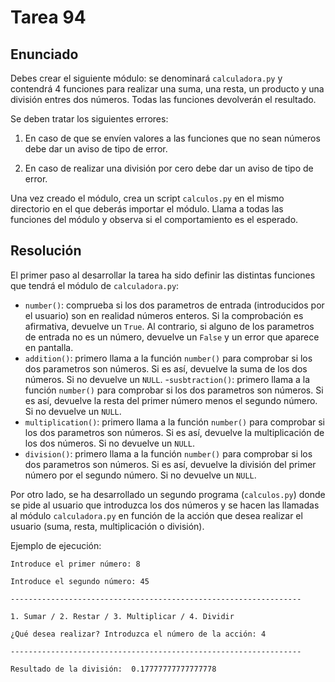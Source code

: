 # Tarea 94

## Enunciado
Debes crear el siguiente módulo: se denominará `calculadora.py` y contendrá 4 funciones para realizar una suma, una resta, un producto y una división entres dos números. Todas las funciones devolverán el resultado.

Se deben tratar los siguientes errores:

1. En caso de que se envíen valores a las funciones que no sean números debe dar un aviso de tipo de error.

2. En caso de realizar una división por cero debe dar un aviso de tipo de error.

Una vez creado el módulo, crea un script `calculos.py` en el mismo directorio en el que deberás importar el módulo. Llama a todas las funciones del módulo y observa si el comportamiento es el esperado.

## Resolución

El primer paso al desarrollar la tarea ha sido definir las distintas funciones que tendrá el módulo de `calculadora.py`:
- `number()`: comprueba si los dos parametros de entrada (introducidos por el usuario) son en realidad números enteros. Si la comprobación es afirmativa, devuelve un `True`. Al contrario, si alguno de los parametros de entrada no es un número, devuelve un `False` y un error que aparece en pantalla.
- `addition()`: primero llama a la función `number()` para comprobar si los dos parametros son números. Si es así, devuelve la suma de los dos números. Si no devuelve un `NULL`.
-`susbtraction()`: primero llama a la función `number()` para comprobar si los dos parametros son números. Si es así, devuelve la resta del primer número menos el segundo número. Si no devuelve un `NULL`.
- `multiplication()`: primero llama a la función `number()` para comprobar si los dos parametros son números. Si es así, devuelve la multiplicación de los dos números. Si no devuelve un `NULL`.
- `division()`: primero llama a la función `number()` para comprobar si los dos parametros son números. Si es así, devuelve la división del primer número por el segundo número. Si no devuelve un `NULL`.

Por otro lado, se ha desarrollado un segundo programa (`calculos.py`) donde se pide al usuario que introduzca los dos números y se hacen las llamadas al módulo `calculadora.py` en función de la acción que desea realizar el usuario (suma, resta, multiplicación o división).

Ejemplo de ejecución:

`Introduce el primer número: 8`

`Introduce el segundo número: 45`

`-----------------------------------------------------------------`

`1. Sumar / 2. Restar / 3. Multiplicar / 4. Dividir`

`¿Qué desea realizar? Introduzca el número de la acción: 4`

`-----------------------------------------------------------------`

`Resultado de la división:  0.17777777777777778`



